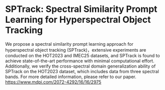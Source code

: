 # SPTrack: Spectral Similarity Prompt Learning for Hyperspectral Object Tracking
We propose a spectral similarity prompt learning approach for hyperspectral object tracking (SPTrack)，extensive experiments are conducted on the HOT2023 and IMEC25 datasets, and SPTrack is found to achieve state-of-the-art performance with minimal computational effort. Additionally, we verify the cross-spectral domain generalization ability of SPTrack on the HOT2023 dataset, which includes data from three spectral bands.
For more detailed information, please refer to our paper. https://www.mdpi.com/2072-4292/16/16/2975
